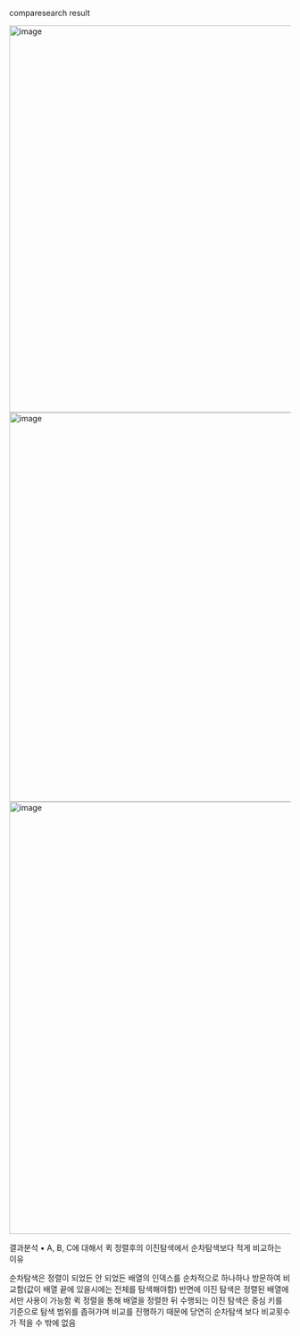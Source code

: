 comparesearch result

<img width="692" alt="image" src="https://github.com/user-attachments/assets/395536b4-3cd9-4420-876b-e8440840e974">
<img width="696" alt="image" src="https://github.com/user-attachments/assets/a62618dd-43e6-4ab9-87e6-993fed0ac5d8">
<img width="773" alt="image" src="https://github.com/user-attachments/assets/89f0bd5f-5b8f-4ba8-8a02-3f52350b59fa">


결과분석
▪ A, B, C에 대해서 퀵 정렬후의 이진탐색에서 순차탐색보다 적게 비교하는 이유 

순차탐색은 정렬이 되었든 안 되었든 배열의 인덱스를 순차적으로 하나하나 방문하여 비교함(값이 배열 끝에 있을시에는 전체를 탐색해야함)
반면에 이진 탐색은 정렬된 배열에서만 사용이 가능함
퀵 정렬을 통해 배열을 정렬한 뒤 수행되는 이진 탐색은 중심 키를 기준으로 탐색 범위를 좁혀가며 비교를 진행하기 때문에 
당연히 순차탐색 보다 비교횟수가 적을 수 밖에 없음
